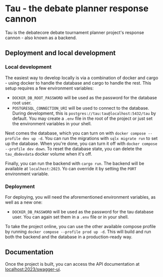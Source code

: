 # Tau - the debate planner response cannon

Tau is the debatecore debate tournament planner project's response cannon - also known as a backend.

## Deployment and local development

### Local development
The easiest way to develop locally is via a combination of docker and cargo - using docker to handle the database and cargo to handle the rest.
This setup requires a few environment variables:
- `DOCKER_DB_ROOT_PASSWORD` will be used as the password for the database root user.
- `POSTGRESQL_CONNECTION_URI` will be used to connect to the database. During development, this is `postgres://tau:tau@localhost:5432/tau` by default.
You may create a `.env` file in the root of the project or just set the environment variables in your shell.

Next comes the database, which you can turn on with `docker compose --profile dev up -d`. You can run the migrations with `sqlx migrate run` to set up the database.
When you're done, you can turn it off with `docker compose --profile dev down`. To reset the database state, you can delete the `tau_dbdevdata` docker volume when it's off.

Finally, you can run the backend with `cargo run`. The backend will be available at `localhost:2023`. Yo can override it by setting the `PORT` environment variable.

### Deployment
For deploying, you will need the aforementioned environment variables, as well as a new one:
- `DOCKER_DB_PASSWORD` will be used as the password for the tau database user.
You can again set them in a `.env` file or in your shell.

To take the project online, you can use the other available compose profile by running `docker compose --profile prod up -d`.
This will build and run both the backend and the database in a production-ready way.

## Documentation
Once the project is built, you can access the API documentation at [localhost:2023/swagger-ui](http://localhost:2023/swagger-ui).
